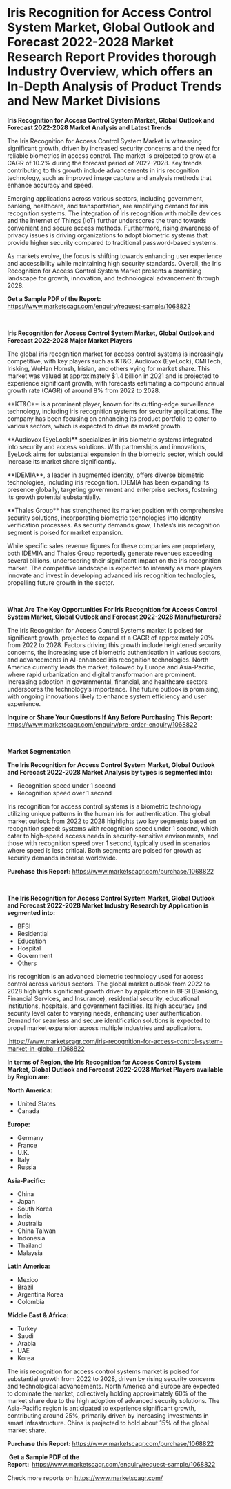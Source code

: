 <p><h1>Iris Recognition for Access Control System Market, Global Outlook and Forecast 2022-2028 Market Research Report Provides thorough Industry Overview, which offers an In-Depth Analysis of Product Trends and New Market Divisions</h1></p><p><strong>Iris Recognition for Access Control System Market, Global Outlook and Forecast 2022-2028 Market Analysis and Latest Trends</strong></p>
<p><p>The Iris Recognition for Access Control System Market is witnessing significant growth, driven by increased security concerns and the need for reliable biometrics in access control. The market is projected to grow at a CAGR of 10.2% during the forecast period of 2022-2028. Key trends contributing to this growth include advancements in iris recognition technology, such as improved image capture and analysis methods that enhance accuracy and speed. </p><p>Emerging applications across various sectors, including government, banking, healthcare, and transportation, are amplifying demand for iris recognition systems. The integration of iris recognition with mobile devices and the Internet of Things (IoT) further underscores the trend towards convenient and secure access methods. Furthermore, rising awareness of privacy issues is driving organizations to adopt biometric systems that provide higher security compared to traditional password-based systems. </p><p>As markets evolve, the focus is shifting towards enhancing user experience and accessibility while maintaining high security standards. Overall, the Iris Recognition for Access Control System Market presents a promising landscape for growth, innovation, and technological advancement through 2028.</p></p>
<p><strong>Get a Sample PDF of the Report:&nbsp;</strong> <a href="https://www.marketscagr.com/enquiry/request-sample/1068822?utm_campaign=2470&utm_medium=2&utm_source=Github&utm_content=ia&utm_term=21032025&utm_id=iris-recognition-for-access-control-system-market-global-outlook-and-forecast-2022-2028">https://www.marketscagr.com/enquiry/request-sample/1068822</a></p>
<p>&nbsp;</p>
<p><strong>Iris Recognition for Access Control System Market, Global Outlook and Forecast 2022-2028 Major Market Players</strong></p>
<p><p>The global iris recognition market for access control systems is increasingly competitive, with key players such as KT&C, Audiovox (EyeLock), CMITech, Irisking, WuHan Homsh, Irisian, and others vying for market share. This market was valued at approximately $1.4 billion in 2021 and is projected to experience significant growth, with forecasts estimating a compound annual growth rate (CAGR) of around 8% from 2022 to 2028.</p><p>**KT&C** is a prominent player, known for its cutting-edge surveillance technology, including iris recognition systems for security applications. The company has been focusing on enhancing its product portfolio to cater to various sectors, which is expected to drive its market growth.</p><p>**Audiovox (EyeLock)** specializes in iris biometric systems integrated into security and access solutions. With partnerships and innovations, EyeLock aims for substantial expansion in the biometric sector, which could increase its market share significantly.</p><p>**IDEMIA**, a leader in augmented identity, offers diverse biometric technologies, including iris recognition. IDEMIA has been expanding its presence globally, targeting government and enterprise sectors, fostering its growth potential substantially.</p><p>**Thales Group** has strengthened its market position with comprehensive security solutions, incorporating biometric technologies into identity verification processes. As security demands grow, Thales’s iris recognition segment is poised for market expansion.</p><p>While specific sales revenue figures for these companies are proprietary, both IDEMIA and Thales Group reportedly generate revenues exceeding several billions, underscoring their significant impact on the iris recognition market. The competitive landscape is expected to intensify as more players innovate and invest in developing advanced iris recognition technologies, propelling future growth in the sector.</p></p>
<p>&nbsp;</p>
<p><strong>What Are The Key Opportunities For Iris Recognition for Access Control System Market, Global Outlook and Forecast 2022-2028 Manufacturers?</strong></p>
<p><p>The Iris Recognition for Access Control Systems market is poised for significant growth, projected to expand at a CAGR of approximately 20% from 2022 to 2028. Factors driving this growth include heightened security concerns, the increasing use of biometric authentication in various sectors, and advancements in AI-enhanced iris recognition technologies. North America currently leads the market, followed by Europe and Asia-Pacific, where rapid urbanization and digital transformation are prominent. Increasing adoption in governmental, financial, and healthcare sectors underscores the technology’s importance. The future outlook is promising, with ongoing innovations likely to enhance system efficiency and user experience.</p></p>
<p><strong>Inquire or Share Your Questions If Any Before Purchasing This Report:</strong> <a href="https://www.marketscagr.com/enquiry/pre-order-enquiry/1068822?utm_campaign=2470&utm_medium=2&utm_source=Github&utm_content=ia&utm_term=21032025&utm_id=iris-recognition-for-access-control-system-market-global-outlook-and-forecast-2022-2028">https://www.marketscagr.com/enquiry/pre-order-enquiry/1068822</a></p>
<p>&nbsp;</p>
<p><strong>Market Segmentation</strong></p>
<p><strong>The Iris Recognition for Access Control System Market, Global Outlook and Forecast 2022-2028 Market Analysis by types is segmented into:</strong></p>
<p><ul><li>Recognition speed under 1 second</li><li>Recognition speed over 1 second</li></ul></p>
<p><p>Iris recognition for access control systems is a biometric technology utilizing unique patterns in the human iris for authentication. The global market outlook from 2022 to 2028 highlights two key segments based on recognition speed: systems with recognition speed under 1 second, which cater to high-speed access needs in security-sensitive environments, and those with recognition speed over 1 second, typically used in scenarios where speed is less critical. Both segments are poised for growth as security demands increase worldwide.</p></p>
<p><strong>Purchase this Report:&nbsp;</strong><a href="https://www.marketscagr.com/purchase/1068822?utm_campaign=2470&utm_medium=2&utm_source=Github&utm_content=ia&utm_term=21032025&utm_id=iris-recognition-for-access-control-system-market-global-outlook-and-forecast-2022-2028">https://www.marketscagr.com/purchase/1068822</a></p>
<p>&nbsp;</p>
<p><strong>The Iris Recognition for Access Control System Market, Global Outlook and Forecast 2022-2028 Market Industry Research by Application is segmented into:</strong></p>
<p><ul><li>BFSI</li><li>Residential</li><li>Education</li><li>Hospital</li><li>Government</li><li>Others</li></ul></p>
<p><p>Iris recognition is an advanced biometric technology used for access control across various sectors. The global market outlook from 2022 to 2028 highlights significant growth driven by applications in BFSI (Banking, Financial Services, and Insurance), residential security, educational institutions, hospitals, and government facilities. Its high accuracy and security level cater to varying needs, enhancing user authentication. Demand for seamless and secure identification solutions is expected to propel market expansion across multiple industries and applications.</p></p>
<p><a href="https://www.marketscagr.com/iris-recognition-for-access-control-system-market-in-global-r1068822?utm_campaign=2470&utm_medium=2&utm_source=Github&utm_content=ia&utm_term=21032025&utm_id=iris-recognition-for-access-control-system-market-global-outlook-and-forecast-2022-2028">&nbsp;https://www.marketscagr.com/iris-recognition-for-access-control-system-market-in-global-r1068822</a></p>
<p><strong>In terms of Region, the Iris Recognition for Access Control System Market, Global Outlook and Forecast 2022-2028 Market Players available by Region are:</strong></p>
<p>
    <p> <strong> North America: </strong>
        <ul>
            <li>United States</li>
            <li>Canada</li>
        </ul>
        </p> 
    <p> <strong> Europe: </strong>
        <ul>
            <li>Germany</li>
            <li>France</li>
            <li>U.K.</li>
            <li>Italy</li>
            <li>Russia</li>
        </ul>
        </p> 
    <p> <strong> Asia-Pacific: </strong>
        <ul>
            <li>China</li>
            <li>Japan</li>
            <li>South Korea</li>
            <li>India</li>
            <li>Australia</li>
            <li>China Taiwan</li>
            <li>Indonesia</li>
            <li>Thailand</li>
            <li>Malaysia</li>
        </ul>
        </p> 
    <p> <strong> Latin America: </strong>
        <ul>
            <li>Mexico</li>
            <li>Brazil</li>
            <li>Argentina Korea</li>
            <li>Colombia</li>
        </ul>
        </p> 
    <p> <strong> Middle East & Africa: </strong>
        <ul>
            <li>Turkey</li>
            <li>Saudi</li>
            <li>Arabia</li>
            <li>UAE</li>
            <li>Korea</li>
        </ul>
    </p>
    </p>
<p><p>The iris recognition for access control systems market is poised for substantial growth from 2022 to 2028, driven by rising security concerns and technological advancements. North America and Europe are expected to dominate the market, collectively holding approximately 60% of the market share due to the high adoption of advanced security solutions. The Asia-Pacific region is anticipated to experience significant growth, contributing around 25%, primarily driven by increasing investments in smart infrastructure. China is projected to hold about 15% of the global market share.</p></p>
<p><strong>Purchase this Report: </strong><a href="https://www.marketscagr.com/purchase/1068822?utm_campaign=2470&utm_medium=2&utm_source=Github&utm_content=ia&utm_term=21032025&utm_id=iris-recognition-for-access-control-system-market-global-outlook-and-forecast-2022-2028">https://www.marketscagr.com/purchase/1068822</a></p>
<p>&nbsp;<strong>Get a Sample PDF of the Report:&nbsp;&nbsp;</strong><a href="https://www.marketscagr.com/enquiry/request-sample/1068822?utm_campaign=2470&utm_medium=2&utm_source=Github&utm_content=ia&utm_term=21032025&utm_id=iris-recognition-for-access-control-system-market-global-outlook-and-forecast-2022-2028">https://www.marketscagr.com/enquiry/request-sample/1068822</a></p>
<p><strong></strong></p>
<p>Check more reports on <a href="https://www.marketscagr.com/?utm_campaign=2470&utm_medium=2&utm_source=Github&utm_content=ia&utm_term=21032025&utm_id=iris-recognition-for-access-control-system-market-global-outlook-and-forecast-2022-2028">https://www.marketscagr.com/</a></p>
